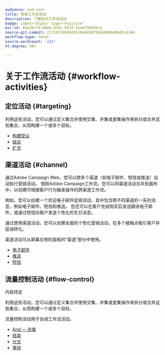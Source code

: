 ```yaml
---
audience: end-user
title: 使用工作流活动
description: 了解如何工作流活动
badge: label="Alpha" type="Positive"
exl-id: 6ba3bcfd-84eb-476c-837d-5aa473b820cd
source-git-commit: 2172d159b9d43b18ebb56f5bbbb806884db14346
workflow-type: tm+mt
source-wordcount: '224'
ht-degree: 36%

---
```



# 关于工作流活动 {#workflow-activities}

## 定位活动 {#targeting}

利用这些活动，您可以通过定义集合并使用交集、并集或差集操作来拆分或合并这些集合，从而构建一个或多个目标。

* [构建受众](build-audience.md)
* [结合](combine.md)
* [扩充](enrichment.md)

## 渠道活动 {#channel}

通过Adobe Campaign Web，您可以跨多个渠道（如电子邮件、短信或推送）自动执行营销活动。 借助Adobe Campaign工作流，您可以将渠道活动合并到画布中，以创建可根据客户行为触发操作的跨渠道工作流。

例如，您可以创建一个欢迎电子邮件促销活动，其中包含跨不同渠道的一系列消息，例如电子邮件、短信和推送。 您还可以在客户完成购买后发送跟进电子邮件，或通过短信向客户发送个性化的生日消息。

通过使用渠道活动，您可以创建全面的个性化营销活动，在多个接触点吸引客户并促进转化。

渠道活动可从屏幕左侧的面板的“渠道”部分中使用。

* [电子邮件](email.md)
* [推送](push.md)
* [短信](sms.md)

## 流量控制活动 {#flow-control}

内容待定

<!--à reformuler-->利用这些活动，您可以通过定义集合并使用交集、并集或差集操作来拆分或合并这些集合，从而构建一个或多个目标。

流量控制活动用于协调工作流活动。


* [And — 连接](and-join.md)
* [结束](end.md)
* [分叉](fork.md)
* [等待](wait.md)


<!--
## Data management activities {#data-management}

overview: what they're used for
which use case you can perform with them

list available activites + short description + ref to section
-->

